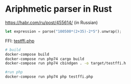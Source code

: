 Ariphmetic parser in Rust
=========================

https://habr.com/ru/post/455614/ (in Russian)

```rust
let expression = parse("100500*(2+35)-2*5").unwrap();
```
FFI: [testffi.php](testffi.php)

```bash
# build
docker-compose build
docker-compose run php74 cargo build 
docker-compose run php74 cbindgen . -o target/testffi.h

#run php
docker-compose run php74 php testffi.php 
```
